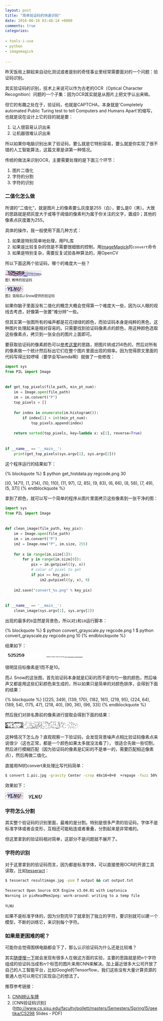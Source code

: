 ```yaml
---
layout: post
title: "简单验证码的快速识别"
date: 2016-06-16 03:48:14 +0800
comments: true
categories: 

- tools-i-use
- python
- imagemagick

---
```


昨天饭局上聊起来自动化测试或者是别的奇怪事业里经常需要面对的一个问题：验证码识别。

其实验证码的识别，技术上来说可以作为古老的OCR（Optical Character Recognition）问题的一个子集：因为OCR其实就是从图片上把文字认出来嘛。

但它的有趣之处在于，验证码，也就是CAPTCHA，本身就是'Completely automated Public Turing test to tell Computers and Humans Apart'的缩写，也就是说在设计上它的目的就是要：

1. 让人很容易认识出来
2. 让机器很难认识出来

所以如果你电脑识别出来了验证码，要么就是它特别容易，要么就是你实现了很不错的人工智能算法，这篇文章是讲第一种情况。

传统的做法来识别OCR，主要需要处理的是下面三个环节：

1. 图片二值化
2. 字符的分割
3. 字符的识别

### 二值化怎么做

所谓的“二值化”，就是图片上的像素要么灰度是255（白），要么是0（黑）。大致的思路就是把灰度大于或等于阈值的像素判为属于你关注的文字，置成0；其他的像素点灰度置为255。

具体的操作，我一般使用下面几种方式：

1. 如果是特别简单地处理，用PIL库
2. 如果是比较复杂的但是不需要很细致的控制，用[ImageMagick](http://imagemagick.sourceforge.net/)的`convert`命令
3. 如果是特别复杂，需要反复试验各种算法的，用OpenCV

所以下面这两个验证码，哪个的难度大一些？

<p style="font-size: 0.8em;
"><img src="/downloads/images/2016_06/orig_code.png" title="Don't touch me..." alt="Vhost threshold" data-pin-nopin="true"><br/>
图1. 微林的验证码</p>

<p style="font-size: 0.8em;
"><img src="/downloads/images/2016_06/orig_code_2.jpg" title="Don't touch me..." alt="Vhost threshold" data-pin-nopin="true"><br/>
图2. 饭局后J.Snow提供的验证码</p>

如果你脑子里面没有二值化的概念大概会觉得第一个难度大一些，因为以人眼的视线去考虑，好像第一张要“难分辨”一些。

但其实第一张图所有的噪声都是花花绿绿的颜色，而验证码本身是纯粹的黑色，这种图片处理起来是相对容易的。只需要找到验证码像素点的颜色，用这种颜色选取这些像素点，拷贝到一张全白的图片上面即可。

要获取验证码的像素颜色可以[参考这里](http://www.boyter.org/decoding-captchas/)的思路，把图片转成256色的，然后对所有的像素做一个统计然后标出它们在整个图片里面出现的频率。因为觉得原文里面的代码写得比较啰嗦（要学会写lamda啊）就做了一些修改：

```python
import sys
from PIL import Image


def get_top_pixels(file_path, min_pt_num):
    im = Image.open(file_path)
    im = im.convert("P")
    top_pixels = []

    for index in enumerate(im.histogram()):
        if index[1] > int(min_pt_num):
            top_pixels.append(index)

    return sorted(top_pixels, key=lambda x: x[1], reverse=True)


if __name__ == '__main__':
    print(get_top_pixels(sys.argv[1], sys.argv[2]))
```

这个程序运行的结果如下：

{% blockquote %}
$ python get_histdata.py regcode.png 30

[(0, 1471), (1, 214), (10, 110), (11, 97), (2, 85), (9, 83), (6, 66), (8, 58), (7, 49), (5, 37)]
{% endblockquote %}

拿到了颜色，就可以写一个简单的程序从图片里面拷贝这些像素到一张干净的图：

``` python
import sys
from PIL import Image


def clean_image(file_path, key_pix):
    im = Image.open(file_path)
    im = im.convert("P")
    im2 = Image.new("P", im.size, 255)

    for x in range(im.size[1]):
        for y in range(im.size[0]):
            pix = im.getpixel((y, x))
            # color of pixel to get
            if pix == key_pix:
                im2.putpixel((y, x), 0)

    im2.save("convert_%s.png" % key_pix)


if __name__ == '__main__':
    clean_image(sys.argv[1], sys.argv[2])

```


出现的最多的`0`显然是背景色，所以对`1`和`10`运行脚本：

{% blockquote %}
$ python convert_grayscale.py regcode.png 1
$ python convert_grayscale.py regcode.png 10
{% endblockquote %}

结果如下：

<p><img src="/downloads/images/2016_06/convert_1.png" title="Don't touch me..." alt="Vhost threshold" data-pin-nopin="true">&nbsp;&nbsp;&nbsp;&nbsp;<img src="/downloads/images/2016_06/convert_10.png" title="Don't touch me..." alt="Vhost threshold" data-pin-nopin="true"></p>

很明显目标像素是1而不是10。

而J. Snow的这张图，首先验证码本身就是幻彩的而不是均匀一致的颜色，然后噪声又都是用这些幻彩颜色来生成的，所以如果只是简单的对颜色排序，会得到下面的结果：

{% blockquote %}
[(225, 349), (139, 170), (182, 161), (219, 95), (224, 64), (189, 54), (175, 47), (218, 40), (90, 36), (96, 33)]
{% endblockquote %}

然后我们对排名靠前的像素进行提取会得到下面的结果：

<p><img src="/downloads/images/2016_06/convert_225.png" title="Don't touch me..." alt="Vhost threshold" data-pin-nopin="true"><img src="/downloads/images/2016_06/convert_139.png" title="Don't touch me..." alt="Vhost threshold" data-pin-nopin="true"><img src="/downloads/images/2016_06/convert_182.png" title="Don't touch me..." alt="Vhost threshold" data-pin-nopin="true"><img src="/downloads/images/2016_06/convert_219.png" title="Don't touch me..." alt="Vhost threshold" data-pin-nopin="true"></p>

这种情况下怎么办？直观观察一下验证码，会发现背景噪声点相比验证码像素点来说很少（这也正常，都是一个颜色如果太多就没法看了）， 很适合先做一些切割，然后进行模糊匹配（因为验证码的像素是幻彩的不是单一的，需要匹配相近像素点），然后再做二值化。

直接用IM的convert来处理比写代码简单：

``` bash
$ convert 1.pic.jpg -gravity Center -crop 48x16+0+0  +repage -fuzz 50% -fill white -opaque white -fill black +opaque white resultimage.jpg
```

效果如下：

<p><img src="/downloads/images/2016_06/orig_code_2.jpg" title="Don't touch me..." alt="Vhost threshold" data-pin-nopin="true">&nbsp;&nbsp;&nbsp;&nbsp;<img src="/downloads/images/2016_06/convert_im.jpg" title="Don't touch me..." alt="Vhost threshold" data-pin-nopin="true"></p>

### 字符怎么分割

其实整个验证码的识别里面，最难的是分割。特别是很多严肃的验证码，字体不是标准字体或者会变形，互相还可能粘连或者重叠，分割起来是非常难的。

但这里拿到的验证码相对简单，这部分不是问题就不展开了。

### 字符的识别

对于这里拿到的验证码而言，因为都是标准字体，可以直接使用OCR的开源工具读取，比如[tesseract](https://github.com/tesseract-ocr/tesseract/wiki)：

``` bash
$ tesseract resultimage.jpg -psm 7 output && cat output.txt

Tesseract Open Source OCR Engine v3.04.01 with Leptonica
Warning in pixReadMemJpeg: work-around: writing to a temp file

YLNU
```

如果不是标准字体的，因为分割完毕了就拿到了独立的字符，要识别就可以建一个模型，不断的训练它，来识别每个字符。

### 如果是更困难的呢？

可能你会觉得围棋电脑都会下了，那么认识验证码为什么还是比较难？

其实[随便搜一下](https://www.google.com.hk/search?safe=off&q=CNN+captcha&oq=CNN+captcha&gs_l=serp.3...1563.1932.0.2169.3.3.0.0.0.0.0.0..0.0....0...1c.1.64.serp..3.0.0.q4EdDQLrqyk)就会发现有很多人在做这方面的实验，主要的思路就是把n个字符组成的验证码当成有n个标签的图片来用CNN来解决。加上最近很多大公司开放了自己的人工智能平台，比如Google的Tensorflow，我们这些没有大量计算资源的普通人也可以用它们实现自己的想法了。

推荐参考链接：

1. [CNN辨认车牌](https://matthewearl.github.io/2016/05/06/cnn-anpr/)
2. [CNN验证码识别](http://www.cs.sjsu.edu/faculty/pollett/masters/Semesters/Spring15/geetika/CS298 Slides - PDF)

